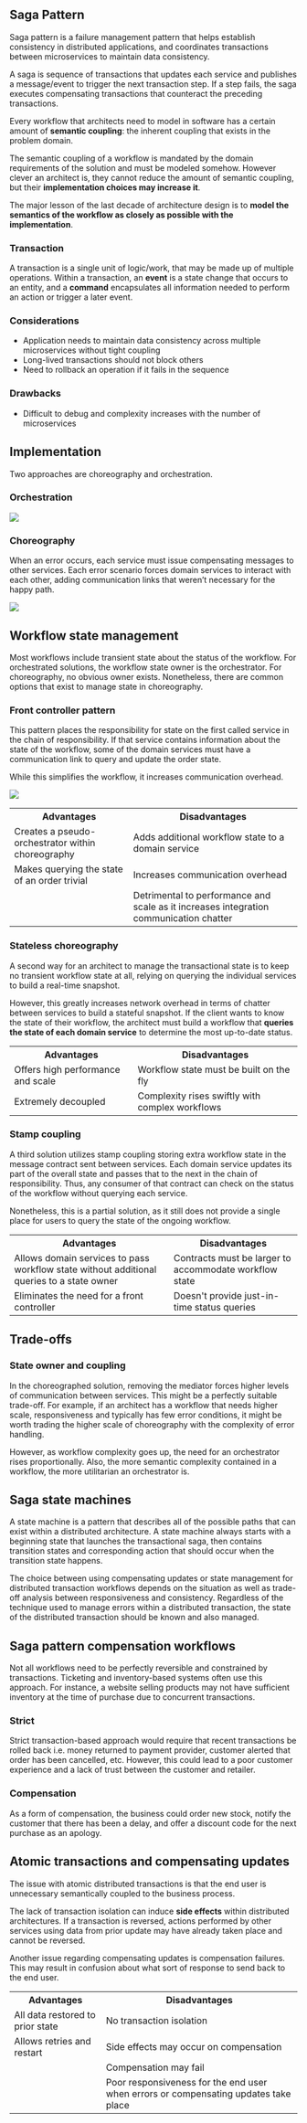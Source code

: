 ## Saga Pattern

Saga pattern is a failure management pattern that helps establish consistency in distributed applications, and coordinates transactions between microservices to maintain data consistency.

A saga is sequence of transactions that updates each service and publishes a message/event to trigger the next transaction step. If a step fails, the saga executes compensating transactions that counteract the preceding transactions.

Every workflow that architects need to model in software has a certain amount of **semantic coupling**: the inherent coupling that exists in the problem domain.

The semantic coupling of a workflow is mandated by the domain requirements of the solution and must be modeled somehow. However clever an architect is, they cannot reduce the amount of semantic coupling, but their **implementation choices may increase it**.

The major lesson of the last decade of architecture design is to **model the semantics of the workflow as closely as possible with the implementation**.

### Transaction

A transaction is a single unit of logic/work, that may be made up of multiple operations. Within a transaction, an **event** is a state change that occurs to an entity, and a **command** encapsulates all information needed to perform an action or trigger a later event.

### Considerations

- Application needs to maintain data consistency across multiple microservices without tight coupling
- Long-lived transactions should not block others
- Need to rollback an operation if it fails in the sequence

### Drawbacks

- Difficult to debug and complexity increases with the number of microservices

## Implementation

Two approaches are choreography and orchestration.

### Orchestration

<img src="../assets/orchestration.png">

### Choreography

When an error occurs, each service must issue compensating messages to other services. Each error scenario forces domain services to interact with each other, adding communication links that weren’t necessary for the happy path.

<img src="../assets/choreography.png">

## Workflow state management

Most workflows include transient state about the status of the workflow. For orchestrated solutions, the workflow state owner is the orchestrator. For choreography, no obvious owner exists. Nonetheless, there are common options that exist to manage state in choreography.

### Front controller pattern

This pattern places the responsibility for state on the first called service in the chain of responsibility. If that service contains information about the state of the workflow, some of the domain services must have a communication link to query and update the order state.

While this simplifies the workflow, it increases communication overhead.

<img src="../assets/front-controller-pattern.png">

<table>
<tr>
<th>Advantages</th>
<th>Disadvantages</th>
</tr>

<tr>
<td>Creates a pseudo-orchestrator within choreography</td>
<td>Adds additional workflow state to a domain service</td>
</tr>

<tr>
<td>Makes querying the state of an order trivial</td>
<td>Increases communication overhead</td>
</tr>

<tr>
<td></td>
<td>Detrimental to performance and scale as it increases integration communication chatter</td>
</tr>
</table>

### Stateless choreography

A second way for an architect to manage the transactional state is to keep no transient workflow state at all, relying on querying the individual services to build a real-time snapshot.

However, this greatly increases network overhead in terms of chatter between services to build a stateful snapshot. If the client wants to know the state of their workflow, the architect must build a workflow that **queries the state of each domain service** to determine the most up-to-date status.

<table>
<tr>
<th>Advantages</th>
<th>Disadvantages</th>
</tr>

<tr>
<td>Offers high performance and scale</td>
<td>Workflow state must be built on the fly</td>
</tr>

<tr>
<td>Extremely decoupled</td>
<td>Complexity rises swiftly with complex workflows</td>
</tr>
</table>

### Stamp coupling

A third solution utilizes stamp coupling storing extra workflow state in the message contract sent between services. Each domain service updates its part of the overall state and passes that to the next in the chain of responsibility. Thus, any consumer of that contract can check on the status of the workflow without querying each service.

Nonetheless, this is a partial solution, as it still does not provide a single place for users to query the state of the ongoing workflow.

<table>
<tr>
<th>Advantages</th>
<th>Disadvantages</th>
</tr>

<tr>
<td>Allows domain services to pass workflow state without additional queries to a state owner</td>
<td>Contracts must be larger to accommodate workflow state</td>
</tr>

<tr>
<td>Eliminates the need for a front controller</td>
<td>Doesn't provide just-in-time status queries</td>
</tr>
</table>

## Trade-offs

### State owner and coupling

In the choreographed solution, removing the mediator forces higher levels of communication between services. This might be a perfectly suitable trade-off. For example, if an architect has a workflow that needs higher scale, responsiveness and typically has few error conditions, it might be worth trading the higher scale of choreography with the complexity of error handling.

However, as workflow complexity goes up, the need for an orchestrator rises proportionally. Also, the more semantic complexity contained in a workflow, the more utilitarian an orchestrator is.

## Saga state machines

A state machine is a pattern that describes all of the possible paths that can exist within a distributed architecture. A state machine always starts with a beginning state that launches the transactional saga, then contains transition states and corresponding action that should occur when the transition state happens.

The choice between using compensating updates or state management for distributed transaction workflows depends on the situation as well as trade-off analysis between responsiveness and consistency. Regardless of the technique used to manage errors within a distributed transaction, the state of the distributed transaction should be known and also managed.

## Saga pattern compensation workflows

Not all workflows need to be perfectly reversible and constrained by transactions. Ticketing and inventory-based systems often use this approach. For instance, a website selling products may not have sufficient inventory at the time of purchase due to concurrent transactions.

### Strict

Strict transaction-based approach would require that recent transactions be rolled back i.e. money returned to payment provider, customer alerted that order has been cancelled, etc. However, this could lead to a poor customer experience and a lack of trust between the customer and retailer.

### Compensation

As a form of compensation, the business could order new stock, notify the customer that there has been a delay, and offer a discount code for the next purchase as an apology.

## Atomic transactions and compensating updates

The issue with atomic distributed transactions is that the end user is unnecessary semantically coupled to the business process.

The lack of transaction isolation can induce **side effects** within distributed architectures. If a transaction is reversed, actions performed by other services using data from prior update may have already taken place and cannot be reversed.

Another issue regarding compensating updates is compensation failures. This may result in confusion about what sort of response to send back to the end user.

<table>
<tr>
<th>Advantages</th>
<th>Disadvantages</th>
</tr>

<tr>
<td>All data restored to prior state</td>
<td>No transaction isolation</td>
</tr>

<tr>
<td>Allows retries and restart</td>
<td>Side effects may occur on compensation</td>
</tr>

<tr>
<td></td>
<td>Compensation may fail</td>
</tr>

<tr>
<td></td>
<td>Poor responsiveness for the end user when errors or compensating updates take place</td>
</tr>
</table>
